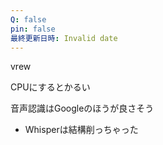 ```yaml
---
Q: false
pin: false
最終更新日時: Invalid date
---
```

vrew

CPUにするとかるい

音声認識はGoogleのほうが良さそう

- Whisperは結構削っちゃった
